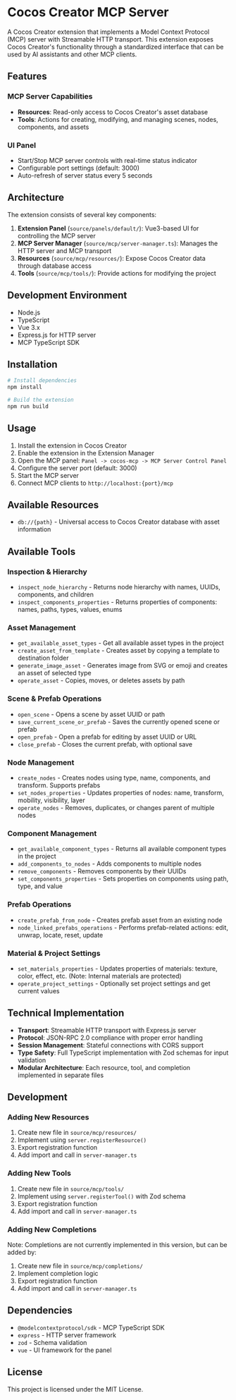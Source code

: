 # Cocos Creator MCP Server

A Cocos Creator extension that implements a Model Context Protocol (MCP) server with Streamable HTTP transport. This extension exposes Cocos Creator's functionality through a standardized interface that can be used by AI assistants and other MCP clients.

## Features

### MCP Server Capabilities
- **Resources**: Read-only access to Cocos Creator's asset database
- **Tools**: Actions for creating, modifying, and managing scenes, nodes, components, and assets

### UI Panel
- Start/Stop MCP server controls with real-time status indicator
- Configurable port settings (default: 3000)
- Auto-refresh of server status every 5 seconds

## Architecture

The extension consists of several key components:

1. **Extension Panel** (`source/panels/default/`): Vue3-based UI for controlling the MCP server
2. **MCP Server Manager** (`source/mcp/server-manager.ts`): Manages the HTTP server and MCP transport
3. **Resources** (`source/mcp/resources/`): Expose Cocos Creator data through database access
4. **Tools** (`source/mcp/tools/`): Provide actions for modifying the project

## Development Environment

- Node.js
- TypeScript
- Vue 3.x
- Express.js for HTTP server
- MCP TypeScript SDK

## Installation

```bash
# Install dependencies
npm install

# Build the extension
npm run build
```

## Usage

1. Install the extension in Cocos Creator
2. Enable the extension in the Extension Manager
3. Open the MCP panel: `Panel -> cocos-mcp -> MCP Server Control Panel`
4. Configure the server port (default: 3000)
5. Start the MCP server
6. Connect MCP clients to `http://localhost:{port}/mcp`

## Available Resources

- `db://{path}` - Universal access to Cocos Creator database with asset information

## Available Tools

### **Inspection & Hierarchy**
- `inspect_node_hierarchy` - Returns node hierarchy with names, UUIDs, components, and children
- `inspect_components_properties` - Returns properties of components: names, paths, types, values, enums

### **Asset Management**
- `get_available_asset_types` - Get all available asset types in the project
- `create_asset_from_template` - Creates asset by copying a template to destination folder
- `generate_image_asset` - Generates image from SVG or emoji and creates an asset of selected type
- `operate_asset` - Copies, moves, or deletes assets by path

### **Scene & Prefab Operations**
- `open_scene` - Opens a scene by asset UUID or path
- `save_current_scene_or_prefab` - Saves the currently opened scene or prefab
- `open_prefab` - Open a prefab for editing by asset UUID or URL
- `close_prefab` - Closes the current prefab, with optional save

### **Node Management**
- `create_nodes` - Creates nodes using type, name, components, and transform. Supports prefabs
- `set_nodes_properties` - Updates properties of nodes: name, transform, mobility, visibility, layer
- `operate_nodes` - Removes, duplicates, or changes parent of multiple nodes

### **Component Management**
- `get_available_component_types` - Returns all available component types in the project
- `add_components_to_nodes` - Adds components to multiple nodes
- `remove_components` - Removes components by their UUIDs
- `set_components_properties` - Sets properties on components using path, type, and value

### **Prefab Operations**
- `create_prefab_from_node` - Creates prefab asset from an existing node
- `node_linked_prefabs_operations` - Performs prefab-related actions: edit, unwrap, locate, reset, update

### **Material & Project Settings**
- `set_materials_properties` - Updates properties of materials: texture, color, effect, etc. (Note: Internal materials are protected)
- `operate_project_settings` - Optionally set project settings and get current values

## Technical Implementation

- **Transport**: Streamable HTTP transport with Express.js server
- **Protocol**: JSON-RPC 2.0 compliance with proper error handling
- **Session Management**: Stateful connections with CORS support
- **Type Safety**: Full TypeScript implementation with Zod schemas for input validation
- **Modular Architecture**: Each resource, tool, and completion implemented in separate files

## Development

### Adding New Resources
1. Create new file in `source/mcp/resources/`
2. Implement using `server.registerResource()` 
3. Export registration function
4. Add import and call in `server-manager.ts`

### Adding New Tools
1. Create new file in `source/mcp/tools/`
2. Implement using `server.registerTool()` with Zod schema
3. Export registration function
4. Add import and call in `server-manager.ts`

### Adding New Completions
Note: Completions are not currently implemented in this version, but can be added by:
1. Create new file in `source/mcp/completions/`
2. Implement completion logic
3. Export registration function
4. Add import and call in `server-manager.ts`

## Dependencies

- `@modelcontextprotocol/sdk` - MCP TypeScript SDK
- `express` - HTTP server framework
- `zod` - Schema validation
- `vue` - UI framework for the panel

## License

This project is licensed under the MIT License.